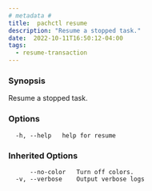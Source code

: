 ```yaml
---
# metadata # 
title:  pachctl resume
description: "Resume a stopped task."
date:  2022-10-11T16:50:12-04:00
tags:
  - resume-transaction
---
```


### Synopsis

Resume a stopped task.

### Options

```
  -h, --help   help for resume
```

### Inherited Options

```
      --no-color   Turn off colors.
  -v, --verbose    Output verbose logs
```

